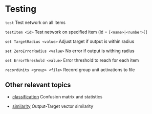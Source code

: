 # Testing


`test`                           Test network on all items

`testItem <id>`                  Test network on specified item
(id = `[<name>|<number>]`)

`set TargetRadius <value>`       Adjust target if output is within radius

`set ZeroErrorRadius <value>`    No error if output is withing radius

`set ErrorThreshold <value>`     Error threshold to reach for each item


`recordUnits <group> <file>`     Record group unit activations to file


## Other relevant topics


* [classification](classification.md)               Confusion matrix and statistics

* [similarity](similarity.md)                   Output-Target vector similarity
